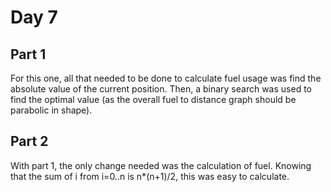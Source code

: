 # Day 7

## Part 1

For this one, all that needed to be done to calculate fuel usage was find the
absolute value of the current position. Then, a binary search was used to find
the optimal value (as the overall fuel to distance graph should be parabolic in
shape).

## Part 2

With part 1, the only change needed was the calculation of fuel. Knowing that
the sum of i from i=0..n is n\*(n+1)/2, this was easy to calculate.
